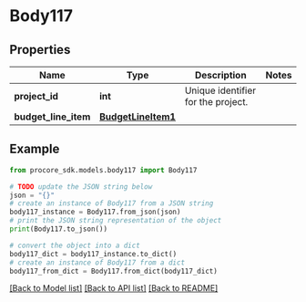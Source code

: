 # Body117


## Properties

Name | Type | Description | Notes
------------ | ------------- | ------------- | -------------
**project_id** | **int** | Unique identifier for the project. | 
**budget_line_item** | [**BudgetLineItem1**](BudgetLineItem1.md) |  | 

## Example

```python
from procore_sdk.models.body117 import Body117

# TODO update the JSON string below
json = "{}"
# create an instance of Body117 from a JSON string
body117_instance = Body117.from_json(json)
# print the JSON string representation of the object
print(Body117.to_json())

# convert the object into a dict
body117_dict = body117_instance.to_dict()
# create an instance of Body117 from a dict
body117_from_dict = Body117.from_dict(body117_dict)
```
[[Back to Model list]](../README.md#documentation-for-models) [[Back to API list]](../README.md#documentation-for-api-endpoints) [[Back to README]](../README.md)


